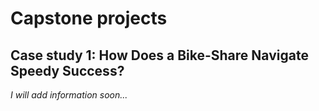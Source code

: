 # **Capstone projects**

## Case study 1: How Does a Bike-Share Navigate Speedy Success?

*I will add information soon...*
